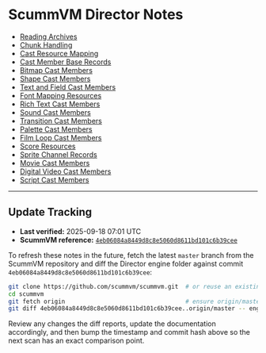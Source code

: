 # ScummVM Director Notes

- [Reading Archives](./Reading%20Archives.md)
- [Chunk Handling](./Chunks.md)
- [Cast Resource Mapping](./Cast%20Resources.md)
- [Cast Member Base Records](./Cast%20Member%20Base.md)
- [Bitmap Cast Members](./BitMaps.md)
- [Shape Cast Members](./Shapes.md)
- [Text and Field Cast Members](./Text%20and%20Field%20Members.md)
- [Font Mapping Resources](./Font%20Members.md)
- [Rich Text Cast Members](./Rich%20Text%20Members.md)
- [Sound Cast Members](./Sound%20Members.md)
- [Transition Cast Members](./Transition%20Members.md)
- [Palette Cast Members](./Palette%20Members.md)
- [Film Loop Cast Members](./Film%20Loop%20Members.md)
- [Score Resources](./Score.md)
- [Sprite Channel Records](./Sprites.md)
- [Movie Cast Members](./Movie%20Members.md)
- [Digital Video Cast Members](./Video%20Members.md)
- [Script Cast Members](./Script%20Members.md)

---

## Update Tracking

- **Last verified:** 2025-09-18 07:01 UTC
- **ScummVM reference:** [`4eb06084a8449d8c8e5060d8611bd101c6b39cee`](https://github.com/scummvm/scummvm/tree/4eb06084a8449d8c8e5060d8611bd101c6b39cee/engines/director)

To refresh these notes in the future, fetch the latest `master` branch from the ScummVM repository and diff the Director engine folder against commit `4eb06084a8449d8c8e5060d8611bd101c6b39cee`:

```bash
git clone https://github.com/scummvm/scummvm.git  # or reuse an existing clone
cd scummvm
git fetch origin                                  # ensure origin/master is current when reusing a clone
git diff 4eb06084a8449d8c8e5060d8611bd101c6b39cee..origin/master -- engines/director
```

Review any changes the diff reports, update the documentation accordingly, and then bump the timestamp and commit hash above so the next scan has an exact comparison point.
